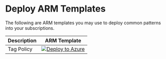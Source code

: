 # Deploy ARM Templates

The following are ARM templates you may use to deploy common patterns into your subscriptions.

| Description | ARM Template |
| --- | --- |
| Tag Policy  | [![Deploy to Azure](https://aka.ms/deploytoazurebutton)](https://portal.azure.com/#blade/Microsoft_Azure_CreateUIDef/CustomDeploymentBlade/uri/https%3A%2F%2Fraw.githubusercontent.com%2FInsight-Services-APAC%2FAzureFoundations%2FApril2021%2Freference%2Ftemplates%2Governance%2Ftag-policy.json)